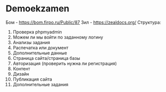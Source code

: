 # Demoekzamen
Бом - https://bom.firpo.ru/Public/87
Зил - https://zealdocs.org/
Структура:
1. Проверка phpmyadmin
2. Можем ли мы войти по заданному логину
3. Анализы задания
4. Распечатка или документ
5. Дополнительные данные
6. Страница сайта/страница базы
7. Авторизация (проверить нужна ли регистрация)
8. Контент
9. Дизайн
10. Публикация сайта
11. Дополнительные задания
